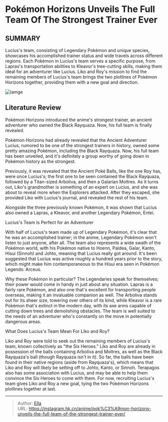 # Pokémon Horizons Unveils The Full Team Of The Strongest Trainer Ever


## SUMMARY 



  Lucius&#39;s team, consisting of Legendary Pokémon and unique species, showcases his accomplished trainer status and wide travels across different regions.   Each Pokémon in Lucius&#39;s team serves a specific purpose, from Lapras&#39;s transportation abilities to Kleavor&#39;s tree-cutting skills, making them ideal for an adventurer like Lucius.   Liko and Roy&#39;s mission to find the remaining members of Lucius&#39;s team brings the two plotlines of Pokémon Horizons together, providing them with a new goal and direction.  

![iamge](https://static1.srcdn.com/wordpress/wp-content/uploads/2023/10/pokemon-liko-roy-terapagos.jpg)

## Literature Review

Pokémon Horizons introduced the anime&#39;s strongest trainer, an ancient adventurer who owned the Black Rayquaza. Now, his full team is finally revealed.




Pokémon Horizons had already revealed that the Ancient Adventurer Lucius, rumored to be one of the strongest trainers in history, owned some pretty amazing Pokémon, including the Black Rayquaza. Now, his full team has been unveiled, and it&#39;s definitely a group worthy of going down in Pokémon history as the strongest.




Previously, it was revealed that the Ancient Poké Balls, like the one Roy has, were once Lucius&#39;s; the first one to be seen contained the Black Rayquaza, followed by a Titan-sized Arboliva, and then a Galarian Moltres. As it turns out, Liko&#39;s grandmother is something of an expert on Lucius, and she was about to reveal more when the Explorers attacked. After they escaped, she provided Liko with Lucius&#39;s journal, and revealed the rest of his team.

          

Alongside the three previously known Pokémon, it was shown that Lucius also owned a Lapras, a Kleavor, and another Legendary Pokémon, Entei.


 Lucius&#39;s Team Is Perfect for an Adventurer 
          




With half of Lucius&#39;s team made up of Legendary Pokémon, it&#39;s clear that he was an accomplished trainer; in the anime, Legendary Pokémon won&#39;t listen to just anyone, after all. The team also represents a wide swath of the Pokémon world, with his Pokémon native to Hoenn, Paldea, Galar, Kanto, Hisui (Sinnoh) and Johto, meaning that Lucius really got around. It&#39;s been suggested that Lucius was active roughly a hundred years prior to the story, which might make him contemporaneous to the Hisui era seen in Pokémon Legends: Arceus.

Why these Pokémon in particular? The Legendaries speak for themselves; their power would come in handy in just about any situation. Lapras is a fairly rare Pokémon, and also one that&#39;s excellent for transporting people overseas, making it an invaluable companion as well. The Arboliva stands out for its sheer size, towering over others of its kind, while Kleavor is a rare Pokémon that&#39;s extinct in the modern day, with its axe arms capable of cutting down trees and demolishing obstacles. The team is well suited to the needs of an adventurer who&#39;s constantly on the move in potentially dangerous areas.






 What Does Lucius&#39;s Team Mean For Liko and Roy? 
          

Liko and Roy were told to seek out the remaining members of Lucius&#39;s team, known collectively as &#34;the Six Heroes.&#34; Liko and Roy are already in possession of the balls containing Arboliva and Moltres, as well as the Black Rayquaza&#39;s ball (though Rayquaza isn&#39;t in it). So far, the balls have been found in their native regions (aside from Rayquaza&#39;s), which means that Liko and Roy will likely be setting off to Johto, Kanto, or Sinnoh. Terapagos also has some association with Lucius, and may be able to help them convince the Six Heroes to come with them. For now, recruiting Lucius&#39;s team gives Liko and Roy a new goal, tying the two Pokémon Horizons plotlines together at last.



---

> Author: [Ella](https://instagram.hk.cn/)  
> URL: https://instagram.hk.cn/anime/pok%C3%A9mon-horizons-unveils-the-full-team-of-the-strongest-trainer-ever/  

